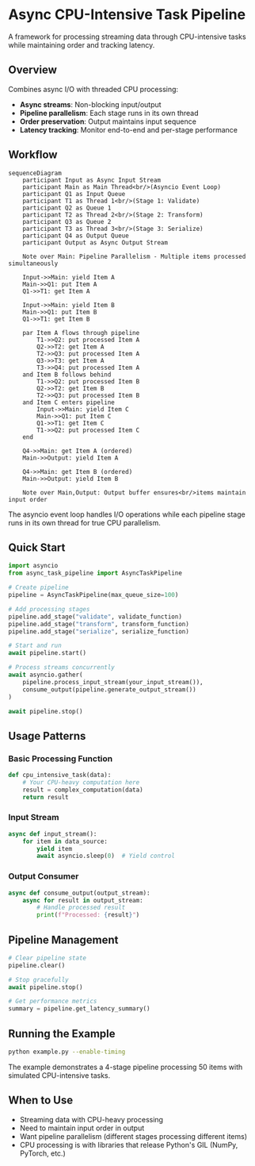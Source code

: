 # Async CPU-Intensive Task Pipeline

A framework for processing streaming data through CPU-intensive tasks while maintaining order and tracking latency.

## Overview

Combines async I/O with threaded CPU processing:
- **Async streams**: Non-blocking input/output
- **Pipeline parallelism**: Each stage runs in its own thread
- **Order preservation**: Output maintains input sequence
- **Latency tracking**: Monitor end-to-end and per-stage performance

## Workflow

```mermaid
sequenceDiagram
    participant Input as Async Input Stream
    participant Main as Main Thread<br/>(Asyncio Event Loop)
    participant Q1 as Input Queue
    participant T1 as Thread 1<br/>(Stage 1: Validate)
    participant Q2 as Queue 1
    participant T2 as Thread 2<br/>(Stage 2: Transform)
    participant Q3 as Queue 2
    participant T3 as Thread 3<br/>(Stage 3: Serialize)
    participant Q4 as Output Queue
    participant Output as Async Output Stream

    Note over Main: Pipeline Parallelism - Multiple items processed simultaneously

    Input->>Main: yield Item A
    Main->>Q1: put Item A
    Q1->>T1: get Item A

    Input->>Main: yield Item B
    Main->>Q1: put Item B
    Q1->>T1: get Item B

    par Item A flows through pipeline
        T1->>Q2: put processed Item A
        Q2->>T2: get Item A
        T2->>Q3: put processed Item A
        Q3->>T3: get Item A
        T3->>Q4: put processed Item A
    and Item B follows behind
        T1->>Q2: put processed Item B
        Q2->>T2: get Item B
        T2->>Q3: put processed Item B
    and Item C enters pipeline
        Input->>Main: yield Item C
        Main->>Q1: put Item C
        Q1->>T1: get Item C
        T1->>Q2: put processed Item C
    end

    Q4->>Main: get Item A (ordered)
    Main->>Output: yield Item A

    Q4->>Main: get Item B (ordered)
    Main->>Output: yield Item B

    Note over Main,Output: Output buffer ensures<br/>items maintain input order
```

The asyncio event loop handles I/O operations while each pipeline stage runs in its own thread for true CPU parallelism.

## Quick Start

```python
import asyncio
from async_task_pipeline import AsyncTaskPipeline

# Create pipeline
pipeline = AsyncTaskPipeline(max_queue_size=100)

# Add processing stages
pipeline.add_stage("validate", validate_function)
pipeline.add_stage("transform", transform_function)
pipeline.add_stage("serialize", serialize_function)

# Start and run
await pipeline.start()

# Process streams concurrently
await asyncio.gather(
    pipeline.process_input_stream(your_input_stream()),
    consume_output(pipeline.generate_output_stream())
)

await pipeline.stop()
```

## Usage Patterns

### Basic Processing Function
```python
def cpu_intensive_task(data):
    # Your CPU-heavy computation here
    result = complex_computation(data)
    return result
```

### Input Stream
```python
async def input_stream():
    for item in data_source:
        yield item
        await asyncio.sleep(0)  # Yield control
```

### Output Consumer
```python
async def consume_output(output_stream):
    async for result in output_stream:
        # Handle processed result
        print(f"Processed: {result}")
```

## Pipeline Management

```python
# Clear pipeline state
pipeline.clear()

# Stop gracefully
await pipeline.stop()

# Get performance metrics
summary = pipeline.get_latency_summary()
```

## Running the Example

```bash
python example.py --enable-timing
```

The example demonstrates a 4-stage pipeline processing 50 items with simulated CPU-intensive tasks.

## When to Use

- Streaming data with CPU-heavy processing
- Need to maintain input order in output
- Want pipeline parallelism (different stages processing different items)
- CPU processing is with libraries that release Python's GIL (NumPy, PyTorch, etc.)
